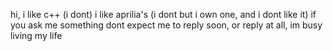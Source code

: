 hi, i like c++ (i dont)
i like aprilia's (i dont but i own one, and i dont like it)
if you ask me something dont expect me to reply soon, or reply at all, im busy living my life
